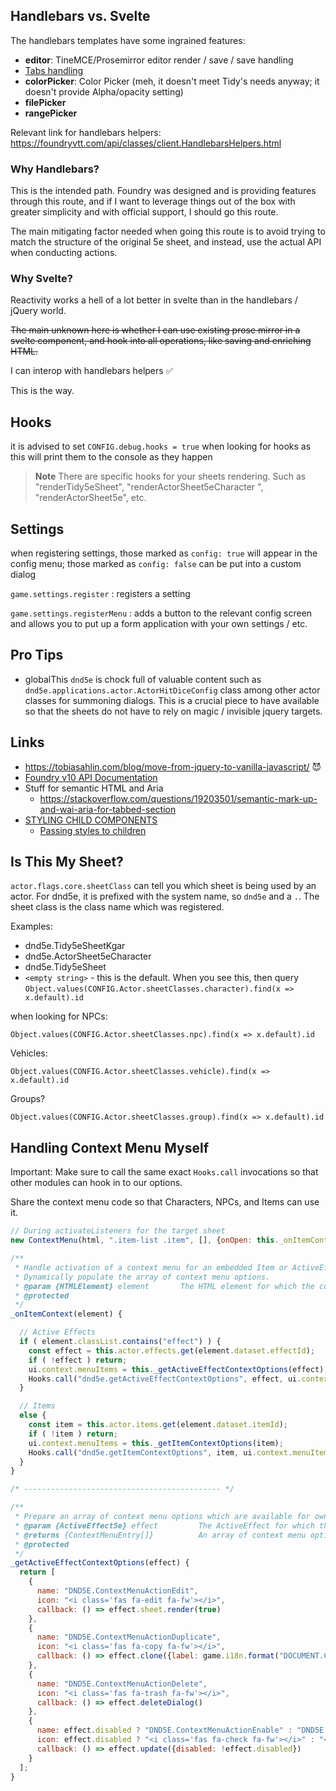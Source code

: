 ## Handlebars vs. Svelte

The handlebars templates have some ingrained features:

- **editor**: TineMCE/Prosemirror editor render / save / save handling
- [Tabs handling](https://foundryvtt.wiki/en/development/guides/Tabs-and-Templates/Tabs-FormApplication)
- **colorPicker**: Color Picker (meh, it doesn't meet Tidy's needs anyway; it doesn't provide Alpha/opacity setting)
- **filePicker**
- **rangePicker**

Relevant link for handlebars helpers: https://foundryvtt.com/api/classes/client.HandlebarsHelpers.html

### Why Handlebars?

This is the intended path. Foundry was designed and is providing features through this route, and if I want to leverage things out of the box with greater simplicity and with official support, I should go this route.

The main mitigating factor needed when going this route is to avoid trying to match the structure of the original 5e sheet, and instead, use the actual API when conducting actions.

### Why Svelte?

Reactivity works a hell of a lot better in svelte than in the handlebars / jQuery world.

~~The main unknown here is whether I can use existing prose mirror in a svelte component, and hook into all operations, like saving and enriching HTML.~~

I can interop with handlebars helpers ✅

This is the way.

## Hooks

it is advised to set `CONFIG.debug.hooks = true` when looking for hooks as this will print them to the console as they happen

> **Note**
> There are specific hooks for your sheets rendering. Such as "renderTidy5eSheet", "renderActorSheet5eCharacter ", "renderActorSheet5e", etc.

## Settings

when registering settings, those marked as `config: true` will appear in the config menu; those marked as `config: false` can be put into a custom dialog

`game.settings.register` : registers a setting

`game.settings.registerMenu` : adds a button to the relevant config screen and allows you to put up a form application with your own settings / etc.

## Pro Tips

- globalThis `dnd5e` is chock full of valuable content such as `dnd5e.applications.actor.ActorHitDiceConfig` class among other actor classes for summoning dialogs. This is a crucial piece to have available so that the sheets do not have to rely on magic / invisible jquery targets.

## Links

- https://tobiasahlin.com/blog/move-from-jquery-to-vanilla-javascript/ 😈
- [Foundry v10 API Documentation](https://foundryvtt.com/api/v10/)
- Stuff for semantic HTML and Aria
  - https://stackoverflow.com/questions/19203501/semantic-mark-up-and-wai-aria-for-tabbed-section
- [STYLING CHILD COMPONENTS](https://svelte.dev/repl/765f182ddd75486a8f6cf0b3ba75f276?version=3.59.2)
  - [Passing styles to children](https://svelte.dev/repl/c6b1e24a6f0844de8b032b0c23e928ee?version=3.17.3)

## Is This My Sheet?

`actor.flags.core.sheetClass` can tell you which sheet is being used by an actor.
For dnd5e, it is prefixed with the system name, so `dnd5e` and a `.`. The sheet class is the class name which was registered.

Examples:

- dnd5e.Tidy5eSheetKgar
- dnd5e.ActorSheet5eCharacter
- dnd5e.Tidy5eSheet
- `<empty string>` - this is the default. When you see this, then query `Object.values(CONFIG.Actor.sheetClasses.character).find(x => x.default).id`

when looking for NPCs:

`Object.values(CONFIG.Actor.sheetClasses.npc).find(x => x.default).id`

Vehicles:

`Object.values(CONFIG.Actor.sheetClasses.vehicle).find(x => x.default).id`

Groups?

`Object.values(CONFIG.Actor.sheetClasses.group).find(x => x.default).id`

## Handling Context Menu Myself

Important: Make sure to call the same exact `Hooks.call` invocations so that other modules can hook in to our options.

Share the context menu code so that Characters, NPCs, and Items can use it.

```js
// During activateListeners for the target sheet
new ContextMenu(html, ".item-list .item", [], {onOpen: this._onItemContext.bind(this)});

/**
 * Handle activation of a context menu for an embedded Item or ActiveEffect document.
 * Dynamically populate the array of context menu options.
 * @param {HTMLElement} element       The HTML element for which the context menu is activated
 * @protected
 */
_onItemContext(element) {

  // Active Effects
  if ( element.classList.contains("effect") ) {
    const effect = this.actor.effects.get(element.dataset.effectId);
    if ( !effect ) return;
    ui.context.menuItems = this._getActiveEffectContextOptions(effect);
    Hooks.call("dnd5e.getActiveEffectContextOptions", effect, ui.context.menuItems);
  }

  // Items
  else {
    const item = this.actor.items.get(element.dataset.itemId);
    if ( !item ) return;
    ui.context.menuItems = this._getItemContextOptions(item);
    Hooks.call("dnd5e.getItemContextOptions", item, ui.context.menuItems);
  }
}

/* -------------------------------------------- */

/**
 * Prepare an array of context menu options which are available for owned ActiveEffect documents.
 * @param {ActiveEffect5e} effect         The ActiveEffect for which the context menu is activated
 * @returns {ContextMenuEntry[]}          An array of context menu options offered for the ActiveEffect
 * @protected
 */
_getActiveEffectContextOptions(effect) {
  return [
    {
      name: "DND5E.ContextMenuActionEdit",
      icon: "<i class='fas fa-edit fa-fw'></i>",
      callback: () => effect.sheet.render(true)
    },
    {
      name: "DND5E.ContextMenuActionDuplicate",
      icon: "<i class='fas fa-copy fa-fw'></i>",
      callback: () => effect.clone({label: game.i18n.format("DOCUMENT.CopyOf", {name: effect.label})}, {save: true})
    },
    {
      name: "DND5E.ContextMenuActionDelete",
      icon: "<i class='fas fa-trash fa-fw'></i>",
      callback: () => effect.deleteDialog()
    },
    {
      name: effect.disabled ? "DND5E.ContextMenuActionEnable" : "DND5E.ContextMenuActionDisable",
      icon: effect.disabled ? "<i class='fas fa-check fa-fw'></i>" : "<i class='fas fa-times fa-fw'></i>",
      callback: () => effect.update({disabled: !effect.disabled})
    }
  ];
}

```
